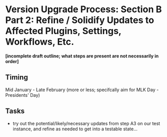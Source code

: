 # Version Upgrade Process: Section B Part 2: Refine / Solidify Updates to Affected Plugins, Settings, Workflows, Etc.

**[incomplete draft outline; what steps are present are not necessarily in order]**

## Timing

Mid January - Late February (more or less; specifcally aim for MLK Day - Presidents' Day)

## Tasks

- try out the potential/likely/necessary updates from step A3 on our test instance, and refine as needed to get into a testable state...
